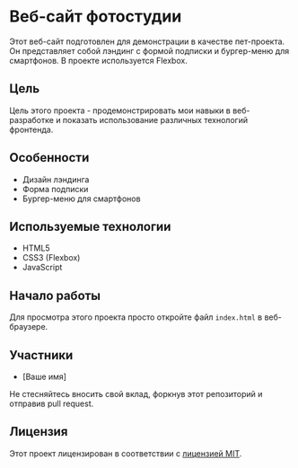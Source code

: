 # Веб-сайт фотостудии

Этот веб-сайт подготовлен для демонстрации в качестве пет-проекта. Он представляет собой лэндинг с формой подписки и бургер-меню для смартфонов. В проекте используется Flexbox.

## Цель

Цель этого проекта - продемонстрировать мои навыки в веб-разработке и показать использование различных технологий фронтенда.

## Особенности

- Дизайн лэндинга
- Форма подписки
- Бургер-меню для смартфонов

## Используемые технологии

- HTML5
- CSS3 (Flexbox)
- JavaScript

## Начало работы

Для просмотра этого проекта просто откройте файл `index.html` в веб-браузере.

## Участники

- [Ваше имя]

Не стесняйтесь вносить свой вклад, форкнув этот репозиторий и отправив pull request.

## Лицензия

Этот проект лицензирован в соответствии с [лицензией MIT](LICENSE).